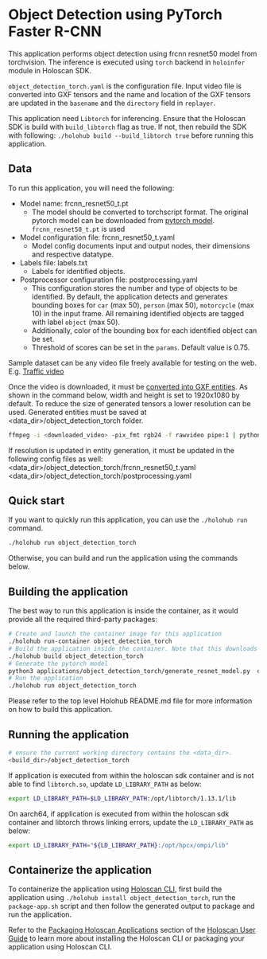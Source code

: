 # Object Detection using PyTorch Faster R-CNN

This application performs object detection using frcnn resnet50 model from torchvision.
The inference is executed using `torch` backend in `holoinfer` module in Holoscan SDK.

`object_detection_torch.yaml` is the configuration file. Input video file is converted into GXF tensors and the name and location of the GXF tensors are updated in the `basename` and the `directory` field in `replayer`.

This application need `Libtorch` for inferencing. Ensure that the Holoscan SDK is build with `build_libtorch` flag as true. If not, then rebuild the SDK with following: `./holohub build --build_libtorch true` before running this application.

## Data

To run this application, you will need the following:

- Model name: frcnn_resnet50_t.pt
    - The model should be converted to torchscript format.  The original pytorch model can be downloaded from [pytorch model](https://pytorch.org/vision/main/models/generated/torchvision.models.detection.fasterrcnn_resnet50_fpn.html). `frcnn_resnet50_t.pt` is used
- Model configuration file: frcnn_resnet50_t.yaml
    - Model config documents input and output nodes, their dimensions and respective datatype.
- Labels file: labels.txt
    - Labels for identified objects.
- Postprocessor configuration file: postprocessing.yaml
    - This configuration stores the number and type of objects to be identified. By default, the application detects and generates bounding boxes for `car` (max 50), `person` (max 50), `motorcycle` (max 10) in the input frame. All remaining identified objects are tagged with label `object` (max 50).
    - Additionally, color of the bounding box for each identified object can be set.
    - Threshold of scores can be set in the `params`. Default value is 0.75.

Sample dataset can be any video file freely available for testing on the web. E.g. [Traffic video](https://www.pexels.com/video/cars-on-highway-854671/)

Once the video is downloaded, it must be [converted into GXF entities](https://github.com/nvidia-holoscan/holoscan-sdk/tree/main/scripts#usage). As shown in the command below, width and height is set to 1920x1080 by default. To reduce the size of generated tensors a lower resolution can be used. Generated entities must be saved at <data_dir>/object_detection_torch folder.

```bash
ffmpeg -i <downloaded_video> -pix_fmt rgb24 -f rawvideo pipe:1 | python utilities/convert_video_to_gxf_entities.py --width 1920 --height 1080 --channels 3 --framerate 30
```

If resolution is updated in entity generation, it must be updated in the following config files as well:
<data_dir>/object_detection_torch/frcnn_resnet50_t.yaml
<data_dir>/object_detection_torch/postprocessing.yaml

## Quick start
If you want to quickly run this application, you can use the `./holohub run` command.

```sh
./holohub run object_detection_torch
```

Otherwise, you can build and run the application using the commands below.

## Building the application

The best way to run this application is inside the container, as it would provide all the required third-party packages:

```bash
# Create and launch the container image for this application
./holohub run-container object_detection_torch
# Build the application inside the container. Note that this downloads the video data as well
./holohub build object_detection_torch
# Generate the pytorch model
python3 applications/object_detection_torch/generate_resnet_model.py  data/object_detection_torch/frcnn_resnet50_t.pt
# Run the application
./holohub run object_detection_torch
```

Please refer to the top level Holohub README.md file for more information on how to build this application.

## Running the application

```bash
# ensure the current working directory contains the <data_dir>.
<build_dir>/object_detection_torch
```

If application is executed from within the holoscan sdk container and is not able to find `libtorch.so`, update `LD_LIBRARY_PATH` as below:

```bash
export LD_LIBRARY_PATH=$LD_LIBRARY_PATH:/opt/libtorch/1.13.1/lib
```

On aarch64, if application is executed from within the holoscan sdk container and libtorch throws linking errors, update the `LD_LIBRARY_PATH` as below:

```bash
export LD_LIBRARY_PATH="${LD_LIBRARY_PATH}:/opt/hpcx/ompi/lib"
```

## Containerize the application

To containerize the application using [Holoscan CLI](https://docs.nvidia.com/holoscan/sdk-user-guide/cli/cli.html), first build the application using `./holohub install object_detection_torch`, run the `package-app.sh` script and then follow the generated output to package and run the application.

Refer to the [Packaging Holoscan Applications](https://docs.nvidia.com/holoscan/sdk-user-guide/holoscan_packager.html) section of the [Holoscan User Guide](https://docs.nvidia.com/holoscan/sdk-user-guide/) to learn more about installing the Holoscan CLI or packaging your application using Holoscan CLI.